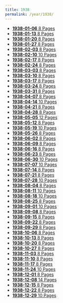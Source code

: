 ```yaml
---
title: 1938
permalink: /year/1938/
---
```


<ul class="taxonomy__index">
<li><a href="/issues/hydro-review-1938-01-06"><strong>1938-01-06</strong> <span class="taxonomy__count">8 Pages</span></a></li>
<li><a href="/issues/hydro-review-1938-01-13"><strong>1938-01-13</strong> <span class="taxonomy__count">8 Pages</span></a></li>
<li><a href="/issues/hydro-review-1938-01-20"><strong>1938-01-20</strong> <span class="taxonomy__count">8 Pages</span></a></li>
<li><a href="/issues/hydro-review-1938-01-27"><strong>1938-01-27</strong> <span class="taxonomy__count">8 Pages</span></a></li>
<li><a href="/issues/hydro-review-1938-02-03"><strong>1938-02-03</strong> <span class="taxonomy__count">8 Pages</span></a></li>
<li><a href="/issues/hydro-review-1938-02-10"><strong>1938-02-10</strong> <span class="taxonomy__count">10 Pages</span></a></li>
<li><a href="/issues/hydro-review-1938-02-17"><strong>1938-02-17</strong> <span class="taxonomy__count">8 Pages</span></a></li>
<li><a href="/issues/hydro-review-1938-02-24"><strong>1938-02-24</strong> <span class="taxonomy__count">8 Pages</span></a></li>
<li><a href="/issues/hydro-review-1938-03-03"><strong>1938-03-03</strong> <span class="taxonomy__count">8 Pages</span></a></li>
<li><a href="/issues/hydro-review-1938-03-10"><strong>1938-03-10</strong> <span class="taxonomy__count">8 Pages</span></a></li>
<li><a href="/issues/hydro-review-1938-03-17"><strong>1938-03-17</strong> <span class="taxonomy__count">8 Pages</span></a></li>
<li><a href="/issues/hydro-review-1938-03-24"><strong>1938-03-24</strong> <span class="taxonomy__count">8 Pages</span></a></li>
<li><a href="/issues/hydro-review-1938-03-31"><strong>1938-03-31</strong> <span class="taxonomy__count">8 Pages</span></a></li>
<li><a href="/issues/hydro-review-1938-04-07"><strong>1938-04-07</strong> <span class="taxonomy__count">8 Pages</span></a></li>
<li><a href="/issues/hydro-review-1938-04-14"><strong>1938-04-14</strong> <span class="taxonomy__count">10 Pages</span></a></li>
<li><a href="/issues/hydro-review-1938-04-21"><strong>1938-04-21</strong> <span class="taxonomy__count">8 Pages</span></a></li>
<li><a href="/issues/hydro-review-1938-04-28"><strong>1938-04-28</strong> <span class="taxonomy__count">8 Pages</span></a></li>
<li><a href="/issues/hydro-review-1938-05-05"><strong>1938-05-05</strong> <span class="taxonomy__count">12 Pages</span></a></li>
<li><a href="/issues/hydro-review-1938-05-12"><strong>1938-05-12</strong> <span class="taxonomy__count">8 Pages</span></a></li>
<li><a href="/issues/hydro-review-1938-05-19"><strong>1938-05-19</strong> <span class="taxonomy__count">10 Pages</span></a></li>
<li><a href="/issues/hydro-review-1938-05-26"><strong>1938-05-26</strong> <span class="taxonomy__count">8 Pages</span></a></li>
<li><a href="/issues/hydro-review-1938-06-02"><strong>1938-06-02</strong> <span class="taxonomy__count">8 Pages</span></a></li>
<li><a href="/issues/hydro-review-1938-06-09"><strong>1938-06-09</strong> <span class="taxonomy__count">8 Pages</span></a></li>
<li><a href="/issues/hydro-review-1938-06-16"><strong>1938-06-16</strong> <span class="taxonomy__count">8 Pages</span></a></li>
<li><a href="/issues/hydro-review-1938-06-23"><strong>1938-06-23</strong> <span class="taxonomy__count">8 Pages</span></a></li>
<li><a href="/issues/hydro-review-1938-06-30"><strong>1938-06-30</strong> <span class="taxonomy__count">10 Pages</span></a></li>
<li><a href="/issues/hydro-review-1938-07-07"><strong>1938-07-07</strong> <span class="taxonomy__count">10 Pages</span></a></li>
<li><a href="/issues/hydro-review-1938-07-14"><strong>1938-07-14</strong> <span class="taxonomy__count">8 Pages</span></a></li>
<li><a href="/issues/hydro-review-1938-07-21"><strong>1938-07-21</strong> <span class="taxonomy__count">8 Pages</span></a></li>
<li><a href="/issues/hydro-review-1938-07-28"><strong>1938-07-28</strong> <span class="taxonomy__count">10 Pages</span></a></li>
<li><a href="/issues/hydro-review-1938-08-04"><strong>1938-08-04</strong> <span class="taxonomy__count">8 Pages</span></a></li>
<li><a href="/issues/hydro-review-1938-08-11"><strong>1938-08-11</strong> <span class="taxonomy__count">10 Pages</span></a></li>
<li><a href="/issues/hydro-review-1938-08-18"><strong>1938-08-18</strong> <span class="taxonomy__count">10 Pages</span></a></li>
<li><a href="/issues/hydro-review-1938-08-25"><strong>1938-08-25</strong> <span class="taxonomy__count">8 Pages</span></a></li>
<li><a href="/issues/hydro-review-1938-09-01"><strong>1938-09-01</strong> <span class="taxonomy__count">10 Pages</span></a></li>
<li><a href="/issues/hydro-review-1938-09-08"><strong>1938-09-08</strong> <span class="taxonomy__count">8 Pages</span></a></li>
<li><a href="/issues/hydro-review-1938-09-15"><strong>1938-09-15</strong> <span class="taxonomy__count">8 Pages</span></a></li>
<li><a href="/issues/hydro-review-1938-09-22"><strong>1938-09-22</strong> <span class="taxonomy__count">8 Pages</span></a></li>
<li><a href="/issues/hydro-review-1938-09-29"><strong>1938-09-29</strong> <span class="taxonomy__count">8 Pages</span></a></li>
<li><a href="/issues/hydro-review-1938-10-06"><strong>1938-10-06</strong> <span class="taxonomy__count">8 Pages</span></a></li>
<li><a href="/issues/hydro-review-1938-10-13"><strong>1938-10-13</strong> <span class="taxonomy__count">8 Pages</span></a></li>
<li><a href="/issues/hydro-review-1938-10-20"><strong>1938-10-20</strong> <span class="taxonomy__count">8 Pages</span></a></li>
<li><a href="/issues/hydro-review-1938-10-27"><strong>1938-10-27</strong> <span class="taxonomy__count">8 Pages</span></a></li>
<li><a href="/issues/hydro-review-1938-11-03"><strong>1938-11-03</strong> <span class="taxonomy__count">8 Pages</span></a></li>
<li><a href="/issues/hydro-review-1938-11-10"><strong>1938-11-10</strong> <span class="taxonomy__count">8 Pages</span></a></li>
<li><a href="/issues/hydro-review-1938-11-17"><strong>1938-11-17</strong> <span class="taxonomy__count">8 Pages</span></a></li>
<li><a href="/issues/hydro-review-1938-11-24"><strong>1938-11-24</strong> <span class="taxonomy__count">10 Pages</span></a></li>
<li><a href="/issues/hydro-review-1938-12-01"><strong>1938-12-01</strong> <span class="taxonomy__count">8 Pages</span></a></li>
<li><a href="/issues/hydro-review-1938-12-08"><strong>1938-12-08</strong> <span class="taxonomy__count">14 Pages</span></a></li>
<li><a href="/issues/hydro-review-1938-12-15"><strong>1938-12-15</strong> <span class="taxonomy__count">8 Pages</span></a></li>
<li><a href="/issues/hydro-review-1938-12-22"><strong>1938-12-22</strong> <span class="taxonomy__count">8 Pages</span></a></li>
<li><a href="/issues/hydro-review-1938-12-29"><strong>1938-12-29</strong> <span class="taxonomy__count">10 Pages</span></a></li>
</ul>
